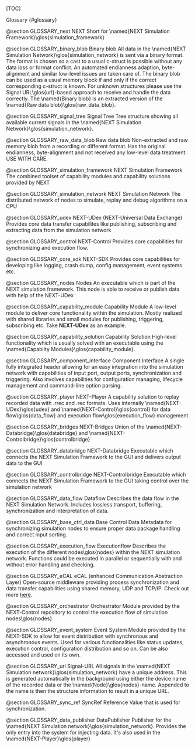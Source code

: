 [TOC]

Glossary {#glossary}

@section GLOSSARY_next NEXT
Short for \named{NEXT Simulation Framework}\glos{simulation_framework}

@section GLOSSARY_binary_blob Binary blob
All data in the \named{NEXT Simulation Network}\glos{simulation_network} is sent via a binary format. The format is chosen so a cast to a usual c-struct is possible without any data loss or format conflict. An automated endianness adaption, byte-alignment and similar low-level issues are taken care of. 
The binary blob can be used as a usual memory block if and only if the correct corresponding c-struct is known. For unknown structures please use the Signal URL\glos{url}-based approach to receive and handle the data correctly. The \named{Binary blob} is an extracted version of the \named{Raw data blob}\glos{raw_data_blob}.

@section GLOSSARY_signal_tree Signal Tree
Tree structure showing all available current signals in the \named{NEXT Simulation Network}\glos{simulation_network}.

@section GLOSSARY_raw_data_blob Raw data blob
Non-extracted and raw memory blob from a recording or different format. Has the original endianness, byte-alignment and not received any low-level data treatment. USE WITH CARE.

@section GLOSSARY_simulation_framework NEXT Simulation Framework
The combined toolset of capability modules and capability solutions provided by NEXT

@section GLOSSARY_simulation_network NEXT Simulation Network
The distributed network of nodes to simulate, replay and debug algorithms on a CPU

@section GLOSSARY_udex NEXT-UDex (NEXT-Universal Data Exchange)
Provides core data transfer capabilites like publishing, subscribing and extracting data from the simulation network

@section GLOSSARY_control NEXT-Control 
Provides core capabilities for synchronizing and execution flow.

@section GLOSSARY_core_sdk NEXT-SDK
Provides core capabilities for developing like logging, crash dump, config management, event systems etc.

@section GLOSSARY_nodes Nodes
An executable which is part of the NEXT simulation framework. This node is able to receive or publish data with help of the NEXT-UDex

@section GLOSSARY_capability_module Capability Module
A low-level module to deliver core functionality within the simulation. Mostly realized with shared libraries and small modules for publishing, triggering, subscribing etc. Take __NEXT-UDex__ as an example.

@section GLOSSARY_capability_solution Capability Solution
High-level functionality which is usually solved with an executable using the \named{Capabilty Modules}\glos{capability_module}.

@section GLOSSARY_component_interface Component Interface
A single fully integrated header allowing for an easy integration into the simulation network with capabilities of input port, output ports, synchronization and triggering. Also involves capabilities for configuration managing, lifecycle management and command-line option parsing.

@section GLOSSARY_player NEXT-Player
A capability solution to replay recorded data with .rrec and .rec formats. Uses internally \named{NEXT-UDex}\glos{udex} and \named{NEXT-Control}\glos{control} for data flow\glos{data_flow} and execution flow\glos{execution_flow} management

@section GLOSSARY_bridges NEXT-Bridges
Union of the \named{NEXT-Databridge}\glos{databridge} and \named{NEXT-Controlbridge}\glos{controlbridge}

@section GLOSSARY_databridge NEXT-Databridge
Executable which connects the NEXT Simulation Framework to the GUI and delivers output data to the GUI

@section GLOSSARY_controlbridge NEXT-Controlbridge
Executable which connects the NEXT Simulation Framework to the GUI taking control over the simulation network

@section GLOSSARY_data_flow Dataflow
Describes the data flow in the NEXT Simulation Network. Includes lossless transport, buffering, synchronization and interpretation of data.

@section GLOSSARY_base_ctrl_data Base Control Data
Metadata for synchronizing simulation nodes to ensure proper data package handling and correct input sorting.

@section GLOSSARY_execution_flow Executionflow
Describes the execution of the different nodes\glos{nodes} within the NEXT simulation network. Functions could be executed in parallel or sequentially with and without error handling and checking.

@section GLOSSARY_eCAL eCAL (enhanced Communication Abstraction Layer)
Open-source middleware providing process synchronization and data transfer capabilities using shared memory, UDP and TCP/IP. Check out more [here](https://eclipse-ecal.github.io/ecal/index.html).

@section GLOSSARY_orchestrator Orchestrator
Module provided by the NEXT-Control repository to control the execution flow of simulation nodes\glos{nodes}

@section GLOSSARY_event_system Event System
Module provided by the NEXT-SDK to allow for event distribution with synchronous and asynchronous events. Used for various functionalities like status updates, execution control, configuration distribution and so on. Can be also accessed and used on its own.

@section GLOSSARY_url Signal-URL
All signals in the \named{NEXT Simulation network}\glos{simulation_network} have a unique address. This is generated automatically in the background using either the device name of the recorded data or the \named{Node}\glos{nodes}-name. Appended to the name is then the structure information to result in a unique URL.

@section GLOSSARY_sync_ref SyncRef
Reference Value that is used for synchronization.

@section GLOSSARY_data_publisher DataPublisher
Publisher for the \named{NEXT Simulation network}\glos{simulation_network}. Provides the only entry into the system for injecting data. It's also used in the \named{NEXT-Player}\glos{player}